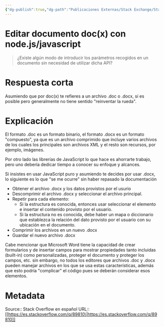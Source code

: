```yaml
---
{"dg-publish":true,"dg-path":"Publicaciones Externas/Stack Exchange/Stack Overflow en español/es.stackoverflow.com-89810.md","permalink":"/publicaciones-externas/stack-exchange/stack-overflow-en-espanol/es-stackoverflow-com-89810/","title":"Editar documento doc(x) con node.js/javascript","hide":true,"noteIcon":"default","created":"2024-04-03T12:49:10.679-06:00","updated":"2024-04-05T16:43:52.329-06:00"}
---
```


# Editar documento doc(x) con node.js/javascript

> ¿Existe algún modo de introducir los parámetros recogidos en un documento sin necesidad de utilizar dicha API?

# Respuesta corta
Asumiendo que por doc(x) te refieres a un archivo .doc o .docx, sí es posible pero generalmente no tiene sentido "reinventar la rueda".

# Explicación

El formato .doc es un formato binario, el formato .docx es un formato "compuesto", ya que es un archivo comprimido que incluye varios archivos de los cuales los principales son archivos XML y el resto son recursos, por ejemplo, imágenes.

Por otro lado las librerías de JavaScript lo que hace es ahorrarte trabajo, pero uno debería dedicar tiempo a conocer su enfoque y alcances.

Si insistes en usar JavaScript puro y asumiendo te decides por usar .docx, lo siguiente es lo que "se me ocurre" sin haber repasado la documentación

- Obtener el archivo .docx y los datos provistos por el usurio
- Descomprimir el archivo .docx y seleccionar el archivo principal.
- Repetir para cada elemento:
   - Si la estructura es conocida, entonces usar seleccionar el elemento e insertar el contenido provisto por el usuario. 
   - Si la estructura no es conocida, debe haber un mapa o diccionario que establezca la relación del dato provisto por el usuario con su ubicación en el documento.
- Comprimir los archivos en un nuevo .docx
- Guardar el nuevo archivo .docx

Cabe mencionar que Microsoft Word tiene la capacidad de crear formularios y de insertar campos para mostrar propiedades tanto incluidas (built-in) como personalizadas, proteger el documento y proteger los campos, etc. sin embargo, no todos los editores que archivos .doc y .docx pueden manejar archivos en los que se usa estas características, además que esto podría "complicar" el código pues se deberán considerar esos elementos.

# Metadata
Source:: Stack Overflow en español
URL:: [[https://es.stackoverflow.com/q/89810\|https://es.stackoverflow.com/q/89810]]


